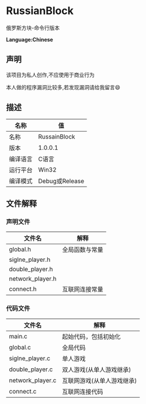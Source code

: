 # RussianBlock
俄罗斯方块-命令行版本

__Language:Chinese__
## 声明
该项目为私人创作,不应使用于商业行为

本人做的程序漏洞比较多,若发现漏洞请给我留言:smile:

## 描述
|名称|值|
|-|-|
|名称|RussainBlock|
|版本|1.0.0.1|
|编译语言|C语言|
|运行平台|Win32|
|编译模式|Debug或Release|

## 文件解释

### 声明文件
|文件名|解释|
|-|-|
|global.h|全局函数与常量|
|siglne_player.h||
|double_player.h||
|network_player.h||
|connect.h|互联网连接常量|
### 代码文件

|文件名|解释|
|-|-|
|main.c|起始代码，包括初始化|
|global.c|全局代码|
|siglne_player.c|单人游戏|
|double_player.c|双人游戏(从单人游戏继承)|
|network_player.c|互联网游戏(从单人游戏继承)|
|connect.c|互联网连接代码|
